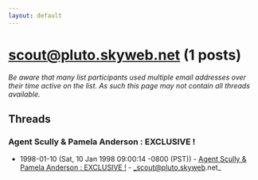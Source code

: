 ```yaml
---
layout: default
---
```


# scout@pluto.skyweb.net (1 posts)

_Be aware that many list participants used multiple email addresses over their time active on the list. As such this page may not contain all threads available._

## Threads

### Agent Scully & Pamela Anderson : EXCLUSIVE !
+ 1998-01-10 (Sat, 10 Jan 1998 09:00:14 -0800 (PST)) - [Agent Scully & Pamela Anderson : EXCLUSIVE !](/archive/1998/01/90930a519bc38d4ee8c7c691f9f83ebc97724d8e4ccd94944cfd354c9c3ecf4a) - _scout@pluto.skyweb.net_

